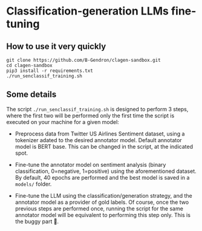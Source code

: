 # Classification-generation LLMs fine-tuning

## How to use it very quickly

```
git clone https://github.com/B-Gendron/clagen-sandbox.git
cd clagen-sandbox
pip3 install -r requirements.txt
./run_senclassif_training.sh
```

## Some details

The script `./run_senclassif_training.sh` is designed to perform 3 steps, where the first two will be performed only the first time the script is executed on your machine for a given model:

- Preprocess data from Twitter US Airlines Sentiment dataset, using a tokenizer adated to the desired annotator model. Default annotator model is BERT base. This can be changed in the script, at the indicated spot.

- Fine-tune the annotator model on sentiment analysis (binary classification, 0=negative, 1=positive) using the aforementioned dataset. By default, 40 epochs are performed and the best model is saved in a `models/` folder.

- Fine-tune the LLM using the classification/generation strategy, and the annotator model as a provider of gold labels. Of course, once the two previous steps are performed once, running the script for the same annotator model will be equivalent to performing this step only. This is the buggy part 🐞.